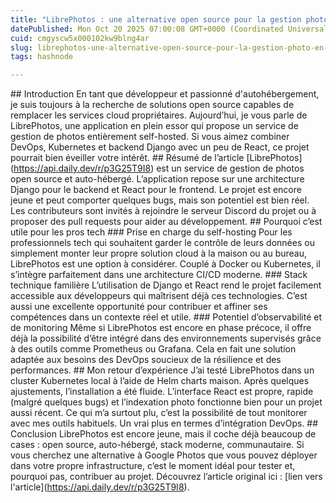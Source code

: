 ```yaml
---
title: "LibrePhotos : une alternative open source pour la gestion photo en self-hosting"
datePublished: Mon Oct 20 2025 07:00:08 GMT+0000 (Coordinated Universal Time)
cuid: cmgyscw5x000102kw9blng4ar
slug: librephotos-une-alternative-open-source-pour-la-gestion-photo-en-self-hosting
tags: hashnode

---
```


\## Introduction En tant que développeur et passionné d'autohébergement, je suis toujours à la recherche de solutions open source capables de remplacer les services cloud propriétaires. Aujourd’hui, je vous parle de LibrePhotos, une application en plein essor qui propose un service de gestion de photos entièrement self-hosted. Si vous aimez combiner DevOps, Kubernetes et backend Django avec un peu de React, ce projet pourrait bien éveiller votre intérêt. ## Résumé de l’article \[LibrePhotos\](https://api.daily.dev/r/p3G25T9I8) est un service de gestion de photos open source et auto-hébergé. L’application repose sur une architecture Django pour le backend et React pour le frontend. Le projet est encore jeune et peut comporter quelques bugs, mais son potentiel est bien réel. Les contributeurs sont invités à rejoindre le serveur Discord du projet ou à proposer des pull requests pour aider au développement. ## Pourquoi c’est utile pour les pros tech ### Prise en charge du self-hosting Pour les professionnels tech qui souhaitent garder le contrôle de leurs données ou simplement monter leur propre solution cloud à la maison ou au bureau, LibrePhotos est une option à considérer. Couplé à Docker ou Kubernetes, il s’intègre parfaitement dans une architecture CI/CD moderne. ### Stack technique familière L’utilisation de Django et React rend le projet facilement accessible aux développeurs qui maîtrisent déjà ces technologies. C’est aussi une excellente opportunité pour contribuer et affiner ses compétences dans un contexte réel et utile. ### Potentiel d’observabilité et de monitoring Même si LibrePhotos est encore en phase précoce, il offre déjà la possibilité d’être intégré dans des environnements supervisés grâce à des outils comme Prometheus ou Grafana. Cela en fait une solution adaptée aux besoins des DevOps soucieux de la résilience et des performances. ## Mon retour d’expérience J’ai testé LibrePhotos dans un cluster Kubernetes local à l’aide de Helm charts maison. Après quelques ajustements, l’installation a été fluide. L’interface React est propre, rapide (malgré quelques bugs) et l’indexation photo fonctionne bien pour un projet aussi récent. Ce qui m’a surtout plu, c’est la possibilité de tout monitorer avec mes outils habituels. Un vrai plus en termes d’intégration DevOps. ## Conclusion LibrePhotos est encore jeune, mais il coche déjà beaucoup de cases : open source, auto-hébergé, stack moderne, communautaire. Si vous cherchez une alternative à Google Photos que vous pouvez déployer dans votre propre infrastructure, c’est le moment idéal pour tester et, pourquoi pas, contribuer au projet. Découvrez l’article original ici : \[lien vers l'article\](https://api.daily.dev/r/p3G25T9I8).